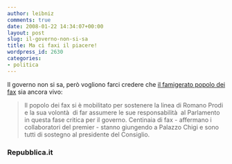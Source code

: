 ```yaml
---
author: leibniz
comments: true
date: 2008-01-22 14:34:07+00:00
layout: post
slug: il-governo-non-si-sa
title: Ma ci faxi il piacere!
wordpress_id: 2630
categories:
- politica
---
```


Il governo non si sa, però vogliono farci credere che [il famigerato popolo dei fax](http://www.repubblica.it/2008/01/dirette/sezioni/politica/crisi-governo-prodi/crisi-22gen/index.html) sia ancora vivo:


> Il popolo dei fax si è mobilitato per sostenere la linea di Romano Prodi e la sua volontà  di far assumere le sue responsabilità  al Parlamento in questa fase critica per il governo. Centinaia di fax - affermano i collaboratori del premier - stanno giungendo a Palazzo Chigi e sono tutti di sostegno al presidente del Consiglio.




### Repubblica.it
